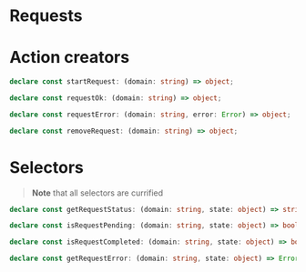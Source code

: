 # Requests

# Action creators

```ts
declare const startRequest: (domain: string) => object;

declare const requestOk: (domain: string) => object;

declare const requestError: (domain: string, error: Error) => object;

declare const removeRequest: (domain: string) => object;
```

# Selectors

> **Note** that all selectors are currified

```ts
declare const getRequestStatus: (domain: string, state: object) => string;

declare const isRequestPending: (domain: string, state: object) => boolean;

declare const isRequestCompleted: (domain: string, state: object) => boolean;

declare const getRequestError: (domain: string, state: object) => Error | null;
```